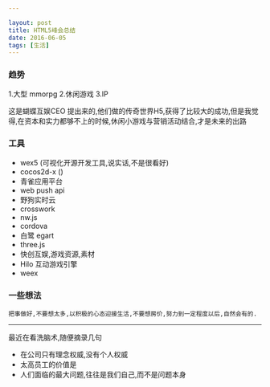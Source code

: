 ```yaml
---

layout: post
title: HTML5峰会总结
date: 2016-06-05
tags: [生活]
---
```


### 趋势

>
1.大型 mmorpg
2.休闲游戏
3.IP

这是蝴蝶互娱CEO 提出来的,他们做的传奇世界H5,获得了比较大的成功,但是我觉得,在资本和实力都够不上的时候,休闲小游戏与营销活动结合,才是未来的出路

### 工具

 * wex5 (可视化开源开发工具,说实话,不是很看好)
 * cocos2d-x ()
 * 青雀应用平台 
 * web push api
 * 野狗实时云
 * crosswork
 * nw.js
 * cordova
 * 白鹭 egart
 * three.js
 * 快创互娱,游戏资源,素材
 * Hilo 互动游戏引擎
 * weex
 
### 一些想法

    把事做好,不要想太多,以积极的心态迎接生活,不要想房价,努力到一定程度以后,自然会有的.
    
    
---

最近在看洗脑术,随便摘录几句

  * 在公司只有理念权威,没有个人权威
  * 太高员工的价值是
  * 人们面临的最大问题,往往是我们自己,而不是问题本身
  
